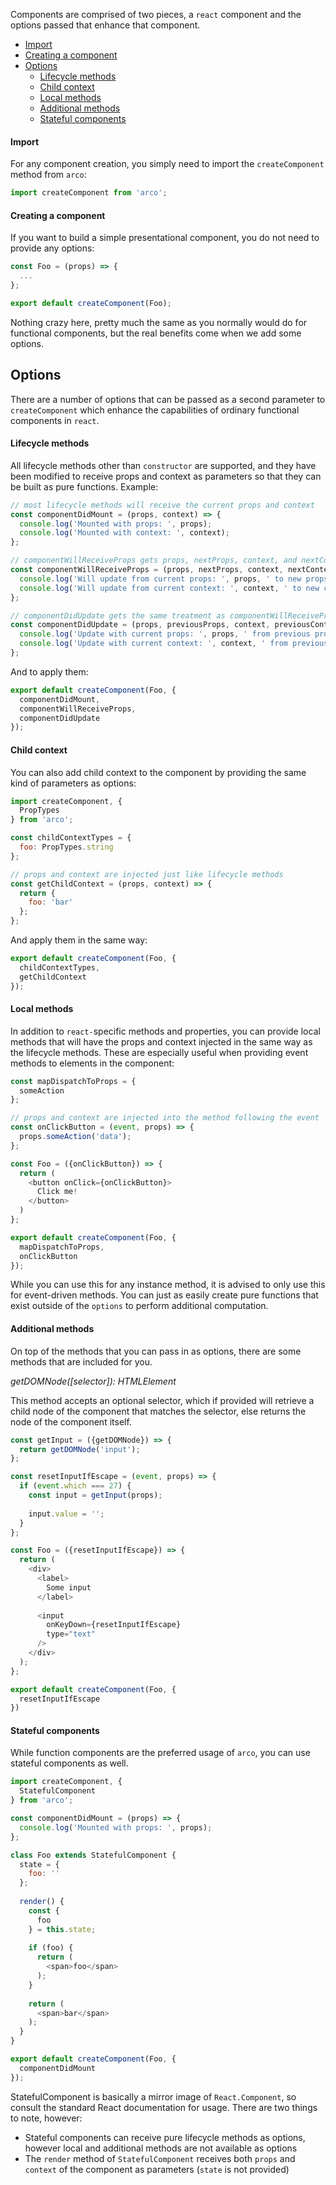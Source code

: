 Components are comprised of two pieces, a `react` component and the options passed that enhance that component.

* [Import](#import)
* [Creating a component](#creating-a-component)
* [Options](#options)
    * [Lifecycle methods](#lifecycle-methods)
    * [Child context](#child-context)
    * [Local methods](#local-methods)
    * [Additional methods](#additional-methods)
    * [Stateful components](#stateful-components)

#### Import

For any component creation, you simply need to import the `createComponent` method from `arco`:

```javascript
import createComponent from 'arco';
```

#### Creating a component

If you want to build a simple presentational component, you do not need to provide any options:

```javascript
const Foo = (props) => {
  ...
};

export default createComponent(Foo);
```

Nothing crazy here, pretty much the same as you normally would do for functional components, but the real benefits come when we add some options.

## Options

There are a number of options that can be passed as a second parameter to `createComponent` which enhance the capabilities of ordinary functional components in `react`.

#### Lifecycle methods

All lifecycle methods other than `constructor` are supported, and they have been modified to receive props and context as parameters so that they can be built as pure functions. Example:

```javascript
// most lifecycle methods will receive the current props and context
const componentDidMount = (props, context) => {
  console.log('Mounted with props: ', props);
  console.log('Mounted with context: ', context);
};

// componentWillReceiveProps gets props, nextProps, context, and nextContext
const componentWillReceiveProps = (props, nextProps, context, nextContext) => {
  console.log('Will update from current props: ', props, ' to new props: ', nextProps);
  console.log('Will update from current context: ', context, ' to new context: ', nextContext);
};

// componentDidUpdate gets the same treatment as componentWillReceiveProps, but with previous instead of next
const componentDidUpdate = (props, previousProps, context, previousContext) => {
  console.log('Update with current props: ', props, ' from previous props: ', previousProps);
  console.log('Update with current context: ', context, ' from previous context: ', previousContext);
};
```

And to apply them:

```javascript
export default createComponent(Foo, {
  componentDidMount,
  componentWillReceiveProps,
  componentDidUpdate
});
```

#### Child context

You can also add child context to the component by providing the same kind of parameters as options:

```javascript
import createComponent, {
  PropTypes
} from 'arco';

const childContextTypes = {
  foo: PropTypes.string
};

// props and context are injected just like lifecycle methods
const getChildContext = (props, context) => {
  return {
    foo: 'bar'
  };
};
```

And apply them in the same way:

```javascript
export default createComponent(Foo, {
  childContextTypes,
  getChildContext
});
```

#### Local methods

In addition to `react-`specific methods and properties, you can provide local methods that will have the props and context injected in the same way as the lifecycle methods. These are especially useful when providing event methods to elements in the component:

```javascript
const mapDispatchToProps = {
  someAction
};

// props and context are injected into the method following the event
const onClickButton = (event, props) => {
  props.someAction('data');
};

const Foo = ({onClickButton}) => {
  return (
    <button onClick={onClickButton}>
      Click me!
    </button>
  )
};

export default createComponent(Foo, {
  mapDispatchToProps,
  onClickButton
});
```

While you can use this for any instance method, it is advised to only use this for event-driven methods. You can just as easily create pure functions that exist outside of the `options` to perform additional computation.

#### Additional methods

On top of the methods that you can pass in as options, there are some methods that are included for you.

*getDOMNode([selector]): HTMLElement*

This method accepts an optional selector, which if provided will retrieve a child node of the component that matches the selector, else returns the node of the component itself.

```javascript
const getInput = ({getDOMNode}) => {
  return getDOMNode('input');
};

const resetInputIfEscape = (event, props) => {
  if (event.which === 27) {
    const input = getInput(props);
      
    input.value = '';
  }
};

const Foo = ({resetInputIfEscape}) => {
  return (
    <div>
      <label>
        Some input
      </label>
      
      <input
        onKeyDown={resetInputIfEscape}
        type="text"
      />
    </div>
  );
};

export default createComponent(Foo, {
  resetInputIfEscape
})
```

#### Stateful components

While function components are the preferred usage of `arco`, you can use stateful components as well.

```javascript
import createComponent, {
  StatefulComponent
} from 'arco';

const componentDidMount = (props) => {
  console.log('Mounted with props: ', props);
};

class Foo extends StatefulComponent {
  state = {
    foo: ''
  };
  
  render() {
    const {
      foo
    } = this.state;
    
    if (foo) {
      return (
        <span>foo</span>
      );
    }
    
    return (
      <span>bar</span>
    );
  }
}

export default createComponent(Foo, {
  componentDidMount
});
```

StatefulComponent is basically a mirror image of `React.Component`, so consult the standard React documentation for usage. There are two things to note, however:

* Stateful components can receive pure lifecycle methods as options, however local and additional methods are not available as options
* The `render` method of `StatefulComponent` receives both `props` and `context` of the component as parameters (`state` is not provided)
